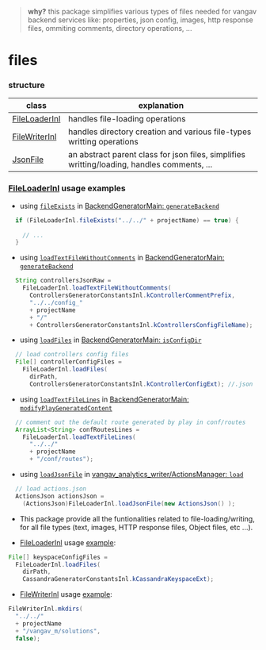 
> **why?** this package simplifies various types of files needed for vangav backend services like: properties, json config, images, http response files, ommiting comments, directory operations, ...

# files

### structure

| class | explanation |
| ----- | ----------- |
| [FileLoaderInl](https://github.com/vangav/vos_backend/blob/master/src/com/vangav/backend/files/FileLoaderInl.java) | handles file-loading operations |
| [FileWriterInl](https://github.com/vangav/vos_backend/blob/master/src/com/vangav/backend/files/FileWriterInl.java) | handles directory creation and various file-types writting operations |
| [JsonFile](https://github.com/vangav/vos_backend/blob/master/src/com/vangav/backend/files/JsonFile.java) | an abstract parent class for json files, simplifies writting/loading, handles comments, ... |

### [FileLoaderInl](https://github.com/vangav/vos_backend/blob/master/src/com/vangav/backend/files/FileLoaderInl.java) usage examples

+ using [`fileExists`](https://github.com/vangav/vos_backend/blob/master/src/com/vangav/backend/files/FileLoaderInl.java#L86) in [BackendGeneratorMain: `generateBackend`](https://github.com/vangav/vos_backend/blob/adf34054f1cfeaea36d2bcef61d939efb00b88dd/src/com/vangav/backend/backend_generator/BackendGeneratorMain.java#L109)

```java
  if (FileLoaderInl.fileExists("../../" + projectName) == true) {
      
    // ...
  }
```

+ using [`loadTextFileWithoutComments`](https://github.com/vangav/vos_backend/blob/master/src/com/vangav/backend/files/FileLoaderInl.java#L256) in [BackendGeneratorMain: `generateBackend`](https://github.com/vangav/vos_backend/blob/adf34054f1cfeaea36d2bcef61d939efb00b88dd/src/com/vangav/backend/backend_generator/BackendGeneratorMain.java#L183)

```java
  String controllersJsonRaw =
    FileLoaderInl.loadTextFileWithoutComments(
      ControllersGeneratorConstantsInl.kControllerCommentPrefix,
      "../../config_"
      + projectName
      + "/"
      + ControllersGeneratorConstantsInl.kControllersConfigFileName);
```

+ using [`loadFiles`](https://github.com/vangav/vos_backend/blob/master/src/com/vangav/backend/files/FileLoaderInl.java#L352) in [BackendGeneratorMain: `isConfigDir`](https://github.com/vangav/vos_backend/blob/adf34054f1cfeaea36d2bcef61d939efb00b88dd/src/com/vangav/backend/backend_generator/BackendGeneratorMain.java#L278)

```java
  // load controllers config files
  File[] controllerConfigFiles =
    FileLoaderInl.loadFiles(
      dirPath,
      ControllersGeneratorConstantsInl.kControllerConfigExt); //.json
```

+ using [`loadTextFileLines`](https://github.com/vangav/vos_backend/blob/master/src/com/vangav/backend/files/FileLoaderInl.java#L179) in [BackendGeneratorMain: `modifyPlayGeneratedContent`](https://github.com/vangav/vos_backend/blob/adf34054f1cfeaea36d2bcef61d939efb00b88dd/src/com/vangav/backend/backend_generator/BackendGeneratorMain.java#L504)

```java
  // comment out the default route generated by play in conf/routes  
  ArrayList<String> confRoutesLines =
    FileLoaderInl.loadTextFileLines(
      "../../"
      + projectName
      + "/conf/routes");
```

+ using [`loadJsonFile`](https://github.com/vangav/vos_backend/blob/master/src/com/vangav/backend/files/FileLoaderInl.java#L128) in [vangav_analytics_writer/ActionsManager: `load`](https://github.com/vangav/vos_vangav_analytics_writer/blob/39e222517d2946c2b2af1c3998f23b321f9bbd5f/app/com/vangav/vos_vangav_analytics_writer/actions/ActionsManager.java#L205)

```java
  // load actions.json
  ActionsJson actionsJson =
    (ActionsJson)FileLoaderInl.loadJsonFile(new ActionsJson() );
```







+ This package provide all the funtionalities related to file-loading/writing, for all file types (text, images, HTTP response files, Object files, etc ...).

+ [FileLoaderInl](https://github.com/vangav/vos_backend/blob/master/src/com/vangav/backend/files/FileLoaderInl.java) usage [example](https://github.com/vangav/vos_backend/blob/master/src/com/vangav/backend/backend_generator/BackendGeneratorMain.java#L286):
```java
File[] keyspaceConfigFiles =
  FileLoaderInl.loadFiles(
    dirPath,
    CassandraGeneratorConstantsInl.kCassandraKeyspaceExt);
```

+ [FileWriterInl](https://github.com/vangav/vos_backend/blob/master/src/com/vangav/backend/files/FileWriterInl.java) usage [example](https://github.com/vangav/vos_backend/blob/master/src/com/vangav/backend/backend_generator/BackendGeneratorMain.java#L532):
```java
FileWriterInl.mkdirs(
  "../../"
  + projectName
  + "/vangav_m/solutions",
  false);
```
